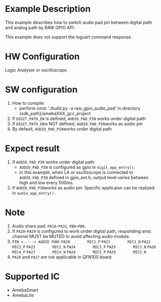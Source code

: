 # Example Description

This example describes how to switch audio pad pin between digital path and analog path by RAW GPIO API.

This example does not support the loguart command response.

# HW Configuration

Logic Analyser or oscilloscope.

# SW configuration

1. How to compile:
   - perform cmd: './build.py -a raw_gpio_audio_pad' in directory {sdk_path}/amebaXXX_gcc_project 
2. If `DIGIT_PATH_EN` is defined, `AUDIO_PAD_PIN` works under digital path
3. If `DIGIT_PATH_EN`is NOT defined, `AUDIO_PAD_PIN`works as audio pin
4. By default, `AUDIO_PAD_PIN`works under digital path

# Expect result

1. If `AUDIO_PAD_PIN` works under digital path:
   - `AUDIO_PAD_PIN` is configured as gpio in `digit_app_entry()`.
   - In this example, when LA or oscilloscope is connected to `AUDIO_PAD_PIN` defined in gpio_ext.h, output level varies between high and low every 500ms.
2. If `AUDIO_PAD_PIN`works as audio pin:
   Specific applicaion can be realized in `audio_app_entry().`

# Note

1. Audio share pad: `PA18~PA31`, `PB0~PB6`.
2. If `PA20~PA29` is configured to work under digital path, responding amic channel MUST be MUTED to avoid affecting audio module.
3. `PIN <-----> AUDIO FUNC`
   `PA20		MIC1_P`
   `PA21		MIC1_N`
   `PA22		MIC2_P`
   `PA23		MIC2_N`
   `PA24		MIC3_P`
   `PA25		MIC3_N`
   `PA26		MIC4_P`
   `PA27		MIC4_N`
   `PA28		MIC5_P`
   `PA29		MIC5_N`
4. `PA26` and `PA27` are not applicable in QFN100 board.

# Supported IC

- AmebaSmart
- AmebaLite
